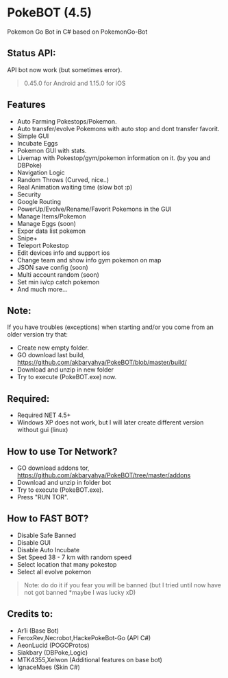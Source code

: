 # PokeBOT (4.5)
Pokemon Go Bot in C# based on PokemonGo-Bot

Status API:
-------------
API bot now work (but sometimes error).
> 0.45.0 for Android and 1.15.0 for iOS

Features
-------------
 - Auto Farming Pokestops/Pokemon.
 - Auto transfer/evolve Pokemons with auto stop and dont transfer favorit.
 - Simple GUI
 - Incubate Eggs
 - Pokemon GUI with stats.
 - Livemap with Pokestop/gym/pokemon information on it. (by you and DBPoke)
 - Navigation Logic
 - Random Throws (Curved, nice..)
 - Real Animation waiting time (slow bot :p)
 - Security
 - Google Routing
 - PowerUp/Evolve/Rename/Favorit Pokemons in the GUI
 - Manage Items/Pokemon
 - Manage Eggs (soon)
 - Expor data list pokemon
 - Snipe+
 - Teleport Pokestop
 - Edit devices info and support ios
 - Change team and show info gym pokemon on map
 - JSON save config (soon)
 - Multi account random (soon)
 - Set min iv/cp catch pokemon
 - And much more...

Note:
-------------------
If you have troubles (exceptions) when starting and/or you come from an older version try that:
 - Create new empty folder.
 - GO download last build, https://github.com/akbaryahya/PokeBOT/blob/master/build/
 - Download and unzip in new folder
 - Try to execute (PokeBOT.exe) now.

Required:
-------------------
 - Required NET 4.5+
 - Windows XP does not work, but I will later create different version without gui (linux)

How to use Tor Network?
-------------------
 - GO download addons tor, https://github.com/akbaryahya/PokeBOT/tree/master/addons
 - Download and unzip in folder bot
 - Try to execute (PokeBOT.exe).
 - Press "RUN TOR".

How to FAST BOT?
-------------------
 - Disable Safe Banned
 - Disable GUI
 - Disable Auto Incubate
 - Set Speed 38 - 7 km with random speed
 - Select location that many pokestop
 - Select all evolve pokemon
 
>  Note: do do it if you fear you will be banned (but I tried until now have not got banned *maybe I was lucky xD)

Credits to:
-------------------
 - Ar1i (Base Bot)
 - FeroxRev,Necrobot,HackePokeBot-Go (API C#)
 - AeonLucid (POGOProtos)
 - Siakbary (DBPoke,Logic)
 - MTK4355,Xelwon (Additional features on base bot)
 - IgnaceMaes (Skin C#)
